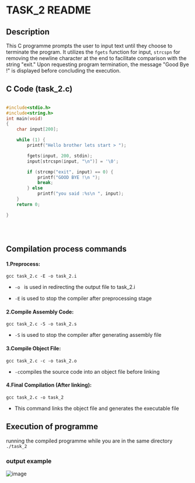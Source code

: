 # TASK_2 README

## Description
This C programme prompts the user to input text until they choose to terminate the program. It utilizes the `fgets` function for input, `strcspn` for removing the newline character at the end to facilitate comparison with the string "exit." Upon requesting program termination, the message "Good Bye !" is displayed before concluding the execution.

## C Code (task_2.c)
```c

#include<stdio.h>
#include<string.h>
int main(void)
{
    char input[200];

    while (1) {
        printf("Hello brother lets start > ");

        fgets(input, 200, stdin);
        input[strcspn(input, "\n")] = '\0';

        if (strcmp("exit", input) == 0) {
            printf("GOOD BYE !\n ");
            break;
        } else
            printf("you said :%s\n ", input);
    }
    return 0;

}


                                                          
```
## Compilation process commands
#### 1.Preprocess:
```
gcc task_2.c -E -o task_2.i
```
* ```-o ``` is used in redirecting the output file to task_2.i 

- ```-E``` is used to stop the compiler after preprocessing stage
#### 2.Compile Assembly Code:
```
gcc task_2.c -S -o task_2.s
```
* ```-S``` is used to stop the compiler after generating assembly file
#### 3.Compile Object File:
```
gcc task_2.c -c -o task_2.o
```
* ```-c```compiles the source code into an object file before linking
#### 4.Final Compilation (After linking):
```
gcc task_2.c -o task_2
```
* This command links the object file and generates the executable file
## Execution of programme 
running the compiled programme while you are in the same directory
``` ./task_2 ```
### output example
![image](https://github.com/moazragab12/STM_System-Programming-with-Linux/assets/123643446/02aa909d-19c6-43ff-8878-88ad5d4a1db8)
